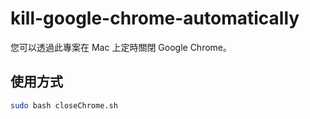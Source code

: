 # kill-google-chrome-automatically
您可以透過此專案在 Mac 上定時關閉 Google Chrome。
## 使用方式
```bash
sudo bash closeChrome.sh
```
